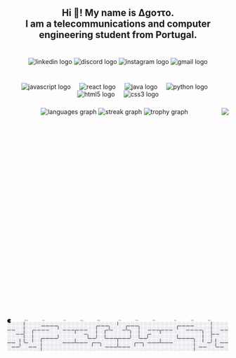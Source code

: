<h2 align="center">Hi 👋! My name is Δgoรτo.<br>I am a telecommunications and computer engineering student from Portugal.</h2>

###

<br clear="both">

<div align="center">
  <img src="https://raw.githubusercontent.com/maurodesouza/profile-readme-generator/master/src/assets/icons/social/linkedin/default.svg" width="52" height="40" alt="linkedin logo"  />
  <img src="https://raw.githubusercontent.com/maurodesouza/profile-readme-generator/master/src/assets/icons/social/discord/default.svg" width="52" height="40" alt="discord logo"  />
  <img src="https://raw.githubusercontent.com/maurodesouza/profile-readme-generator/master/src/assets/icons/social/instagram/default.svg" width="52" height="40" alt="instagram logo"  />
  <img src="https://raw.githubusercontent.com/maurodesouza/profile-readme-generator/master/src/assets/icons/social/gmail/default.svg" width="52" height="40" alt="gmail logo"  />
</div>

###

<br clear="both">

<div align="center">
  <img src="https://cdn.jsdelivr.net/gh/devicons/devicon/icons/javascript/javascript-original.svg" height="40" alt="javascript logo"  />
  <img width="12" />
  <img src="https://cdn.jsdelivr.net/gh/devicons/devicon/icons/react/react-original.svg" height="40" alt="react logo"  />
  <img width="12" />
  <img src="https://cdn.jsdelivr.net/gh/devicons/devicon/icons/java/java-original.svg" height="40" alt="java logo"  />
  <img width="12" />
  <img src="https://cdn.jsdelivr.net/gh/devicons/devicon/icons/python/python-original.svg" height="40" alt="python logo"  />
  <img width="12" />
  <img src="https://cdn.jsdelivr.net/gh/devicons/devicon/icons/html5/html5-original.svg" height="40" alt="html5 logo"  />
  <img width="12" />
  <img src="https://cdn.jsdelivr.net/gh/devicons/devicon/icons/css3/css3-original.svg" height="40" alt="css3 logo"  />
</div>

###

<img align="right" height="480" src="https://media0.giphy.com/media/v1.Y2lkPTc5MGI3NjExY3IzYnlleGxianhyem5zbGxoNjdvNjV5emh6MTJyZ3NhODN6N2szeSZlcD12MV9pbnRlcm5hbF9naWZfYnlfaWQmY3Q9Zw/0k3qzDEYqkVmBVwoCe/giphy.gif"  />

###

<div align="center">
  <img src="https://github-readme-stats.vercel.app/api/top-langs?username=Ag0sto&locale=en&hide_title=false&layout=compact&card_width=320&langs_count=5&theme=tokyonight&hide_border=false&order=2" height="150" alt="languages graph"  />
  <img src="https://streak-stats.demolab.com?user=Ag0sto&locale=en&mode=daily&theme=tokyonight&hide_border=false&border_radius=5&order=3" height="150" alt="streak graph"  />
  <img src="https://github-profile-trophy.vercel.app?username=Ag0sto&theme=tokyonight&column=5&row=1&margin-w=8&margin-h=8&no-bg=false&no-frame=false&order=4" height="150" alt="trophy graph"  />
</div>

###

<br clear="both">

<picture>
  <source media="(prefers-color-scheme: dark)" srcset="https://raw.githubusercontent.com/Ag0sto/Ag0sto/output/pacman-contribution-graph-dark.svg">
  <source media="(prefers-color-scheme: light)" srcset="https://raw.githubusercontent.com/Ag0sto/Ag0sto/output/pacman-contribution-graph.svg">
  <img alt="pacman contribution graph" src="https://raw.githubusercontent.com/Ag0sto/Ag0sto/output/pacman-contribution-graph.svg">
</picture>

###
